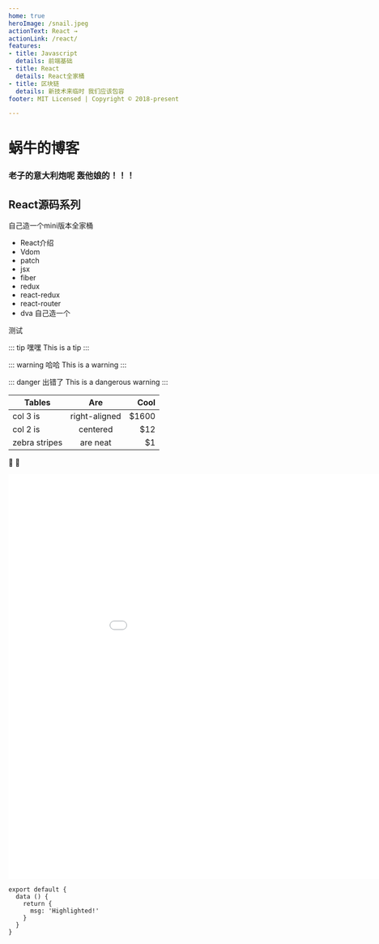 ```yaml
---
home: true
heroImage: /snail.jpeg
actionText: React →
actionLink: /react/
features:
- title: Javascript
  details: 前端基础
- title: React
  details: React全家桶
- title: 区块链
  details: 新技术来临时 我们应该包容
footer: MIT Licensed | Copyright © 2018-present

---
```


# 蜗牛的博客

### 老子的意大利炮呢 轰他娘的！！！


## React源码系列
自己造一个mini版本全家桶 

* React介绍
* Vdom
* patch
* jsx
* fiber
* redux
* react-redux
* react-router
* dva
自己造一个

测试

::: tip 嘿嘿
This is a tip
:::

::: warning 哈哈
This is a warning
:::

::: danger 出错了
This is a dangerous warning
:::

| Tables        | Are           | Cool  |
| ------------- |:-------------:| -----:|
| col 3 is      | right-aligned | $1600 |
| col 2 is      | centered      |   $12 |
| zebra stripes | are neat      |    $1 |
:tada: :100:


<div>

<iframe width='1000px' height='800px' src="//player.bilibili.com/player.html?aid=24738051&cid=41611121&page=1" scrolling="no" border="0" frameborder="no" framespacing="0" allowfullscreen="true"> </iframe>

</div>
  


``` js{4}
export default {
  data () {
    return {
      msg: 'Highlighted!'
    }
  }
}
```